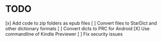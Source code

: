 # TODO

[x] Add code to zip folders as epub files
[ ] Convert files to StarDict and other dictionary formats
[ ] Convert dicts to PRC for Android
[X] Use commandline of Kindle Previewer
[ ] Fix security issues